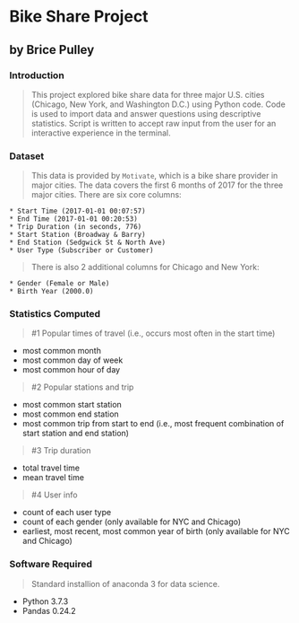 
# Bike Share Project
## by Brice Pulley

### Introduction
> This project explored bike share data for three major U.S. cities (Chicago, New York, and Washington D.C.) using Python code. Code is used to import data and answer questions using descriptive statistics. Script is written to accept raw input from the user for an interactive experience in the terminal. 

### Dataset

> This data is provided by `Motivate`, which is a bike share provider in major cities. The data covers the first 6 months of 2017 for the three major cities. There are six core columns:

    * Start Time (2017-01-01 00:07:57)
    * End Time (2017-01-01 00:20:53)
    * Trip Duration (in seconds, 776)
    * Start Station (Broadway & Barry)
    * End Station (Sedgwick St & North Ave)
    * User Type (Subscriber or Customer)
    
> There is also 2 additional columns for Chicago and New York:

    * Gender (Female or Male)
    * Birth Year (2000.0)
    
### Statistics Computed

> #1 Popular times of travel (i.e., occurs most often in the start time)

  * most common month
  * most common day of week
  * most common hour of day

> #2 Popular stations and trip

* most common start station
* most common end station
* most common trip from start to end (i.e., most frequent combination of start station and end station)

> #3 Trip duration

* total travel time
* mean travel time

> #4 User info

* count of each user type
* count of each gender (only available for NYC and Chicago)
* earliest, most recent, most common year of birth (only available for NYC and Chicago)

### Software Required
> Standard installion of anaconda 3 for data science.
* Python 3.7.3
* Pandas 0.24.2


```python

```
